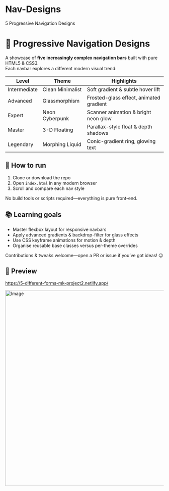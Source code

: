 # Nav-Designs
5 Progressive Navigation Designs

# 🧭 Progressive Navigation Designs

A showcase of **five increasingly complex navigation bars** built with pure HTML5 & CSS3.  
Each navbar explores a different modern visual trend:

| Level | Theme            | Highlights                              |
|-------|------------------|-----------------------------------------|
| Intermediate | Clean Minimalist  | Soft gradient & subtle hover lift |
| Advanced     | Glassmorphism     | Frosted-glass effect, animated gradient |
| Expert       | Neon Cyberpunk    | Scanner animation & bright neon glow |
| Master       | 3-D Floating      | Parallax-style float & depth shadows |
| Legendary    | Morphing Liquid   | Conic-gradient ring, glowing text |

## 🔧 How to run
1. Clone or download the repo  
2. Open `index.html` in any modern browser  
3. Scroll and compare each nav style

No build tools or scripts required—everything is pure front-end.

## 📚 Learning goals
- Master flexbox layout for responsive navbars  
- Apply advanced gradients & backdrop-filter for glass effects  
- Use CSS keyframe animations for motion & depth  
- Organise reusable base classes versus per-theme overrides

Contributions & tweaks welcome—open a PR or issue if you’ve got ideas! 😉

## 📸 Preview

https://5-different-forms-mk-project2.netlify.app/






<img width="952" height="620" alt="Image" src="https://github.com/user-attachments/assets/3210eb54-aa21-4736-90fd-774d46b4368e" />
